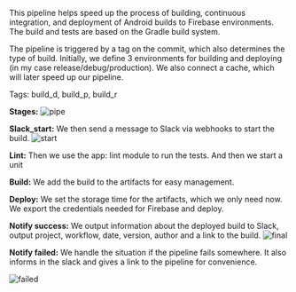 This pipeline helps speed up the process of building, continuous integration, and deployment of Android builds to Firebase environments. The build and tests are based on the Gradle build system.

The pipeline is triggered by a tag on the commit, which also determines the type of build. Initially, we define 3 environments for building and deploying (in my case release/debug/production). We also connect a cache, which will later speed up our pipeline.

Tags: build_d, build_p, build_r

**Stages:**
![pipe](https://user-images.githubusercontent.com/40610049/219467585-8afc03e3-5a26-41d9-b713-8241ab25616c.png)


**Slack_start:**
We then send a message to Slack via webhooks to start the build.
![start](https://user-images.githubusercontent.com/40610049/219467257-a3f3b5b5-e626-4764-8925-cb6b49e77a77.gif)

**Lint:** Then we use the app: lint module to run the tests. And then we start a unit

**Build:** We add the build to the artifacts for easy management.

**Deploy:** We set the storage time for the artifacts, which we only need now. We export the credentials needed for Firebase and deploy.

**Notify success:** We output information about the deployed build to Slack, output project, workflow, date, version, author and a link to the build.
![final](https://user-images.githubusercontent.com/40610049/219467616-ad2e959b-a0d4-46d7-84a4-636ad66197f5.gif)

**Notify failed:** We handle the situation if the pipeline fails somewhere. It also informs in the slack and gives a link to the pipeline for convenience.

![failed](https://user-images.githubusercontent.com/40610049/219467643-83b5d51d-5656-4cfa-830e-c10136688af4.gif)

